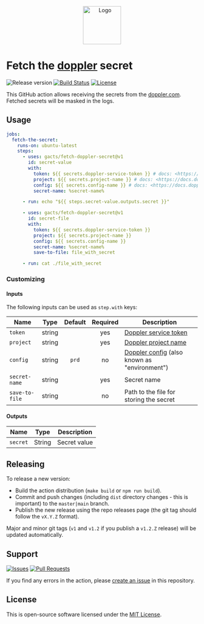 <p align="center">
  <img src="https://avatars.githubusercontent.com/u/34022344?s=200&v=4" alt="Logo" width="100" />
</p>

# Fetch the [doppler][doppler] secret

![Release version][badge_release_version]
[![Build Status][badge_build]][link_build]
[![License][badge_license]][link_license]

This GitHub action allows receiving the secrets from the [doppler.com][doppler]. Fetched secrets will be masked in the logs.

## Usage

```yaml
jobs:
  fetch-the-secret:
    runs-on: ubuntu-latest
    steps:
      - uses: gacts/fetch-doppler-secret@v1
        id: secret-value
        with:
          token: ${{ secrets.doppler-service-token }} # docs: <https://docs.doppler.com/docs/enclave-service-tokens>
          project: ${{ secrets.project-name }} # docs: <https://docs.doppler.com/docs/enclave-project-setup>
          config: ${{ secrets.config-name }} # docs: <https://docs.doppler.com/docs/enclave-root-configs>
          secret-name: %secret-name%

      - run: echo "${{ steps.secret-value.outputs.secret }}"

      - uses: gacts/fetch-doppler-secret@v1
        id: secret-file
        with:
          token: ${{ secrets.doppler-service-token }}
          project: ${{ secrets.project-name }}
          config: ${{ secrets.config-name }}
          secret-name: %secret-name%
          save-to-file: file_with_secret

      - run: cat ./file_with_secret
```

### Customizing

#### Inputs

The following inputs can be used as `step.with` keys:

| Name           |  Type  | Default | Required | Description                                                    |
|----------------|:------:|:-------:|:--------:|----------------------------------------------------------------|
| `token`        | string |         |   yes    | [Doppler service token][doppler-service-tokens]                |
| `project`      | string |         |   yes    | [Doppler project name][doppler-project-name]                   |
| `config`       | string |  `prd`  |    no    | [Doppler config][doppler-config] (also known as "environment") |
| `secret-name`  | string |         |   yes    | Secret name                                                    |
| `save-to-file` | string |         |    no    | Path to the file for storing the secret                        |

[doppler-service-tokens]:https://docs.doppler.com/docs/enclave-service-tokens
[doppler-project-name]:https://docs.doppler.com/docs/enclave-project-setup
[doppler-config]:https://docs.doppler.com/docs/enclave-root-configs

#### Outputs

| Name     | Type   | Description  |
|----------|--------|--------------|
| `secret` | String | Secret value |

## Releasing

To release a new version:

- Build the action distribution (`make build` or `npm run build`).
- Commit and push changes (including `dist` directory changes - this is important) to the `master|main` branch.
- Publish the new release using the repo releases page (the git tag should follow the `vX.Y.Z` format).

Major and minor git tags (`v1` and `v1.2` if you publish a `v1.2.Z` release) will be updated automatically.

## Support

[![Issues][badge_issues]][link_issues]
[![Pull Requests][badge_pulls]][link_pulls]

If you find any errors in the action, please [create an issue][link_create_issue] in this repository.

## License

This is open-source software licensed under the [MIT License][link_license].

[badge_build]:https://img.shields.io/github/actions/workflow/status/gacts/fetch-doppler-secret/test.yml?branch=master&maxAge=30
[badge_release_version]:https://img.shields.io/github/release/gacts/fetch-doppler-secret.svg?maxAge=30
[badge_license]:https://img.shields.io/github/license/gacts/fetch-doppler-secret.svg?longCache=true
[badge_release_date]:https://img.shields.io/github/release-date/gacts/fetch-doppler-secret.svg?maxAge=180
[badge_commits_since_release]:https://img.shields.io/github/commits-since/gacts/fetch-doppler-secret/latest.svg?maxAge=45
[badge_issues]:https://img.shields.io/github/issues/gacts/fetch-doppler-secret.svg?maxAge=45
[badge_pulls]:https://img.shields.io/github/issues-pr/gacts/fetch-doppler-secret.svg?maxAge=45

[link_build]:https://github.com/gacts/fetch-doppler-secret/actions
[link_license]:https://github.com/gacts/fetch-doppler-secret/blob/master/LICENSE
[link_issues]:https://github.com/gacts/fetch-doppler-secret/issues
[link_create_issue]:https://github.com/gacts/fetch-doppler-secret/issues/new
[link_pulls]:https://github.com/gacts/fetch-doppler-secret/pulls

[doppler]:https://doppler.com/
